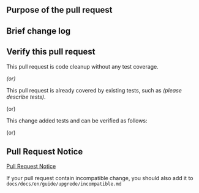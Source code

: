 <!--Thanks very much for contributing to Apache DolphinScheduler, we are happy that you want to help us improve DolphinScheduler! -->

## Purpose of the pull request

<!--(For example: This pull request adds checkstyle plugin).-->

## Brief change log

<!--*(for example:)*
- *Add maven-checkstyle-plugin to root pom.xml*
-->

## Verify this pull request

<!--*(Please pick either of the following options)*-->

This pull request is code cleanup without any test coverage.

*(or)*

This pull request is already covered by existing tests, such as *(please describe tests)*.

(or)

This change added tests and can be verified as follows:

<!--*(example:)*
- *Added dolphinscheduler-dao tests for end-to-end.*
- *Added CronUtilsTest to verify the change.*
- *Manually verified the change by testing locally.* -->

(or)

## Pull Request Notice
[Pull Request Notice](https://github.com/apache/dolphinscheduler/blob/dev/docs/docs/en/contribute/join/pull-request.md)

If your pull request contain incompatible change, you should also add it to `docs/docs/en/guide/upgrede/incompatible.md`
